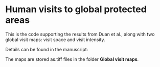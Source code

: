 # Human visits to global protected areas

This is the code supporting the results from Duan et al., along with two global visit maps: visit space and visit intensity.

Details can be found in the manuscript: 

The maps are stored as.tiff files in the folder **Global visit maps**.




